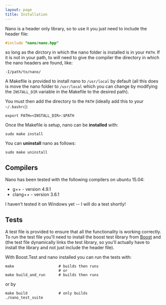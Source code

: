 ```yaml
---
layout: page
title: Installation
---
```


Nano is a header only library, so to use it you just need to include the header file:

```cpp
#include "nano/nano.hpp"
```

so long as the dirctory in which the nano folder is installed is in your ```PATH```. If it is not in your
path, to will need to give the compiler the directory in which the nano headers are found, like:

```
-I/path/to/nano/
```

A Makefile is provided to install nano to ```/usr/local``` by default (all this does is move the nano folder to 
```/usr/local``` which you can change by modifying the ```INSTALL_DIR``` variable in the Makefile to the desired
 path). 

You must then add the directory to the ```PATH``` (ideally add this to your ```~/.bashrc```):

```
export PATH=<INSTALL_DIR>:$PATH
```

Once the Makefile is setup, nano can be __installed__ with:

```
sudo make install
```

You can __uninstall__ nano as follows:

```
sudo make uninstall
```

## Compilers

Nano has been tested with the following compilers on ubuntu 15.04:

* g++ - version 4.9.1
* clang++ - version 3.6.1

I haven't tested it on Windows yet -- I will do a test shortly!

## Tests

A test file is provided to ensure that all the functionality is working correctly.
To run the test file you'll need to install the boost test library from [Boost](http://www.boost.org/) and 
(the test file dynamically links the test library, so you'll actually have to install the library and not 
just include the header file).

With Boost.Test and nano installed you can run the tests with:

```
make                    # builds then runs
                        # or
make build_and_run      # builds then runs
```

or by

```
make build              # only builds
./nano_test_suite       
```
